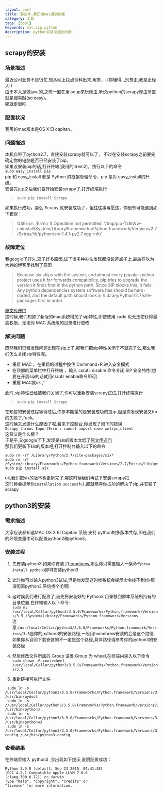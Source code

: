 ```yaml
---
layout: post
title: 那些年,我们用mac遇到的梗
category: 工具
tags: [tool]
keywords: mac,sip,python
description: python安装中遇到的梗
---
```

   
## scrapy的安装
### 场景描述  
最近公司业务不是很忙,想从网上找点资料出来,用来.....(你懂得,,,别想歪,我是正经人!)  
由于本人是做java的,之前一直在用jsoup来玩爬虫,听说python的scrapy爬虫简直就是搜易贼(so easy)。  
哪就走起吧.  
### 配置状况  
我用的mac版本是OS X EI capitan。  
### 问题描述  
本机自带了python2.7，直接安装scrapy就可以了，
不过在安装scrapy之前要先确定你的电脑是否已经安装了pip。  
如果没安装pip的话,打开终端(我用的itrem2)，执行以下的命令  
`sudo easy_install pip`  
pip 和 easy_install 都是 Python 的框架管理命令，pip 是对 easy_install的升级。  
安装完`pip`之后我们要开始安装scrapy了,打开终端执行   

>`sudo pip install Scrapy`   

如果执行成功，那么 Scrapy 就安装成功了，但往往事与愿违，你很有可能遇到如下错误：   

>OSError: [Errno 1] Operation not permitted: '/tmp/pip-Tz8iWw-uninstall/System/Library/Frameworks/Python.framework/Versions/2.7/Extras/lib/python/six-1.4.1-py2.7.egg-info'  

### 故障定位  
我google了好久,查了好多原因,试了很多种办法发现都没说道点子上,最后在以为大神的博客里找到了原因   
 
>Because six ships with the system, and almost every popular python project uses it for forwards compatibility, pip tries to upgrade the version it finds first in the python path. Since SIP blocks this, it fails.
Any python dependencies system software has should be hard-coded, and the default path should look in /Library/Python/2.7/site-packages first in order.  
  
[原文传送门](http://www.openradar.me/radar?id=6192110889861120)  
这时候,我们知道了新版的mac系统增加了sip特性,即使使用 sudo 也无法使获得最高权限，无法对 MAC 系统级的目录进行更改  
### 解决问题  
既然我们已经发现问题出现在sip上了,那我们把sip特性关闭了不就完了么,那么我们怎么关闭sip特性呢。  

* 重启 MAC ，在重启的过程中按住 Command+R,进入安全模式
* 在顶部的菜单栏中打开终端 ，输入 csrutil disable 命令关闭 SIP 安全特性(想要在开启sip的话就用csrutil enable命令即可)
* 重启 MAC就ok了  

此时,sip特性已经被我们关闭了,你可以重新安装scrapy试试,打开终端执行   

>`sudo pip install Scrapy`   

在短暂的安装过程等待过后,你原本期望的是安装成功的提示,但是你发现安装又tm的失败了,fuck。  
这时候又发送什么原因了呢,看来下控制台,你发现了如下的错误  
`Scrapy throws ImportError: cannot import name xmlrpc_client`  
这货又是什么梗？  
于是乎,又google了下,发现是six的版本太低了[原文传送门](http://stackoverflow.com/questions/30964836/scrapy-throws-importerror-cannot-import-name-xmlrpc-client)  
那我们更新下six的版本吧,打开控制台输入以下的命令  
 
```
sudo rm -rf /Library/Python/2.7/site-packages/six*  
sudo rm -rf /System/Library/Frameworks/Python.framework/Versions/2.7/Extras/lib/python/six*  
sudo pip install six
```    

ok,我们把six的版本也更新完了,哪这时候我们再试下安装scrapy把.    
这时候会提示你`installation successful`,那就恭喜你成功的解决了sip,并安装了scrapy.  

## python3的安装  
### 需求描述  
大家应该都知道MAC OS X EI Capitan 系统 支持 python的多版本共存,即在我们的环境变量中可以配置python2和python3。  
### 安装过程  
1. 先安装python3,如果你安装了[homebrew](http://brew.sh/),那么你只需要输入一条命令`brew install python3`即可安装python3     
2. 此时你可以输入python3试试,但是你发现这时候系统会提示命令找不到(你都没配置python3,系统找个毛啊)    
3. 这时候我们进行配置了,首先把安装好的 Python3 目录移到原本系统所持有的目录位置,在终端输入以下命令:   
`sudo mv /usr/local/Cellar/python3/3.5.0/Frameworks/Python.framework/Versions/3.5 /System/Library/Frameworks/Python.framework/Versions`   
注意:`/usr/local/Cellar/python3/3.5.0/Frameworks/Python.framework/Versions/3.5`是你的python3的安装路径,一般用homebrew安装的会是这个路径,如果你从官网下载安装的不一定是这个路径,具体路径请参考你的python3的安装路径  
4. 然后修改文件所属的 Group 设置 Group 为 wheel,在终端内输入以下命令`sudo chown -R root:wheel /usr/local/Cellar/python3/3.5.0/Frameworks/Python.framework/Versions/3.5`      
 
5. 重新链接可执行文件	

```
 sudo ln -s /usr/local/Cellar/python3/3.5.0/Frameworks/Python.framework/Versions/3.5/bin/pydoc3.5 /usr/bin/pydoc3  
 sudo ln -s //usr/local/Cellar/python3/3.5.0/Frameworks/Python.framework/Versions/3.5/bin/python3.5 /usr/bin/python3
 sudo ln -s /usr/local/Cellar/python3/3.5.0/Frameworks/Python.framework/Versions/3.5/bin/pythonw3.5 /usr/bin/pythonw3
 sudo ln -s /usr/local/Cellar/python3/3.5.0/Frameworks/Python.framework/Versions/3.5/bin/python3.5m-config /usr/bin/python3-config  
```  

### 查看结果  
在终端里输入 python3 ,会出现如下提示,说明配置成功： 

```
Python 3.5.0 (default, Sep 23 2015, 04:41:38)
[GCC 4.2.1 Compatible Apple LLVM 7.0.0   
(clang-700.0.72)] on darwin  
Type "help", "copyright", "credits" or 
"license" for more information.
```






